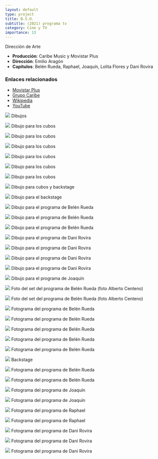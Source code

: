 ```yaml
---
layout: default
type: project
title: B.S.O.
subtitle: (2021) programa tv
category: Cine y TV
importance: 13
---
```


Dirección de Arte



- **Producción**: Caribe Music y Movistar Plus
- **Dirección**: Emilio Aragón
- **Capitulos**: Belén Rueda, Raphael, Joaquín, Lolita Flores y Dani Rovira

### Enlaces relacionados

- [Movistar Plus](https://www.movistarplus.es/cero/bso)
- [Grupo Caribe](https://grupocaribe.es/proyectos/bso-con-emilio-aragon/)
- [Wikipedia](https://es.wikipedia.org/wiki/B.S.O._(programa_de_televisi%C3%B3n)#Primera_temporada_de_B.S.O._(2021))
- [YouTube](https://www.youtube.com/watch?v=-Q6Euw6tLeo)



![](01.jpg)
Dibujos

![](02.jpg)
Dibujo para los cubos

![](03.jpg)
Dibujo para los cubos

![](04.jpg)
Dibujo para los cubos

![](05.jpg)
Dibujo para los cubos

![](06.jpg)
Dibujo para los cubos

![](07.jpg)
Dibujo para los cubos

![](08.jpg)
Dibujo para cubos y backstage

![](09.jpg)
Dibujo para el backstage

![](10.jpg)
Dibujo para el programa de Belén Rueda

![](11.jpg)
Dibujo para el programa de Belén Rueda

![](12.jpg)
Dibujo para el programa de Belén Rueda

![](13.jpg)
Dibujo para el programa de Dani Rovira

![](14.jpg)
Dibujo para el programa de Dani Rovira

![](15.jpg)
Dibujo para el programa de Dani Rovira

![](16.jpg)
Dibujo para el programa de Dani Rovira

![](17.jpg)
Dibujo para el programa de Joaquín

![](18.jpg)
Foto del set del programa de Belén Rueda (foto Alberto Centeno)

![](19.jpg)
Foto del set del programa de Belén Rueda (foto Alberto Centeno)

![](20.jpg)
Fotograma del programa de Belén Rueda

![](21.jpg)
Fotograma del programa de Belén Rueda

![](22.jpg)
Fotograma del programa de Belén Rueda

![](23.jpg)
Fotograma del programa de Belén Rueda

![](24.jpg)
Fotograma del programa de Belén Rueda

![](24a.jpg)
Backstage

![](25.jpg)
Fotograma del programa de Belén Rueda

![](26.jpg)
Fotograma del programa de Belén Rueda

![](28.jpg)
Fotograma del programa de Joaquín

![](29.jpg)
Fotograma del programa de Joaquín

![](31.jpg)
Fotograma del programa de Raphael

![](32.jpg)
Fotograma del programa de Raphael

![](33.jpg)
Fotograma del programa de Dani Rovira

![](34.jpg)
Fotograma del programa de Dani Rovira

![](35.jpg)
Fotograma del programa de Dani Rovira
